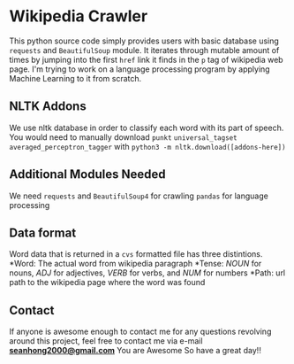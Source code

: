 # Wikipedia Crawler

This python source code simply provides users with basic database
using `requests` and `BeautifulSoup` module. It iterates through
mutable amount of times by jumping into the first `href` link it
finds in the `p` tag of wikipedia web page.
I'm trying to work on a language processing program by applying 
Machine Learning to it from scratch. 

## NLTK Addons
We use nltk database in order to classify each word with its part of speech.
You would need to manually download 
`punkt`
`universal_tagset`
`averaged_perceptron_tagger`
with 
`python3 -m nltk.download([addons-here])`


## Additional Modules Needed
We need 
`requests` and
`BeautifulSoup4` for crawling
`pandas` for language processing 

## Data format

Word data that is returned in a `cvs` formatted file has three
distintions.
*Word: The actual word from wikipedia paragraph
*Tense: _NOUN_ for nouns, _ADJ_ for adjectives, _VERB_ for verbs, and _NUM_ for numbers
*Path: url path to the wikipedia page where the word was found


## Contact 

If anyone is awesome enough to contact me for any questions revolving around 
this project, feel free to contact me via e-mail **seanhong2000@gmail.com**
You are Awesome
So have a great day!!
